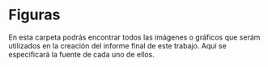 # Figuras

En esta carpeta podrás encontrar todos las imágenes o gráficos que serám utilizados en la creación del informe final de este trabajo.
Aquí se especificará la fuente de cada uno de ellos.
